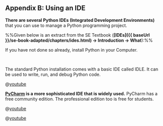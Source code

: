 ## Appendix B: Using an IDE

**There are several Python <trigger trigger="click" for="modal:pythonIde-IDEs">IDEs (Integrated Development Environments)</trigger>** that you can use to manage a Python programming project.

<modal large header="{{ icon_info }} What is an IDE?" id="modal:pythonIde-IDEs">

%%Given below is an extract from the SE Textbook (**[IDEs]({{ baseUrl }}/se-book-adapted/chapters/ides.html) → Introduction → What**):%%
<include src="../../book/ides/introduction/what/text.md#body" />
</modal>


If you have not done so already, <trigger trigger="click" for="modal:pythonIde-installingPython">install Python in your Computer.</trigger>

<modal large header="Installing Python" id="modal:pythonIde-installingPython">
  <include src="../../programming/environment/text.md#install-python"/>
</modal>

The standard Python installation comes with a basic IDE called IDLE. It can be used to write, run, and debug Python code.

@[youtube](5hwG2gEGzVg)

**[PyCharm](https://www.jetbrains.com/pycharm/) is a more sophisticated IDE that is widely used.** PyCharm has a free community edition. The professional edition too is free for students. 

<panel header="{{ icon_video }} Installing and setting up PyCharm" expanded>

@[youtube](AUiM1UaRCPc)

</panel>

<include src="exercisePanel.md" boilerplate var-title="Setup a Project in PyCharm" var-file="e-setupPycharmProject.md" />

<panel header="{{ icon_video }} Debugging in PyCharm" expanded>

@[youtube](xuTDnFikBhw)

</panel>
<p/>

<include src="exercisePanel.md" boilerplate var-title="Debug a Project in PyCharm" var-file="e-debugPycharmProject.md" />
